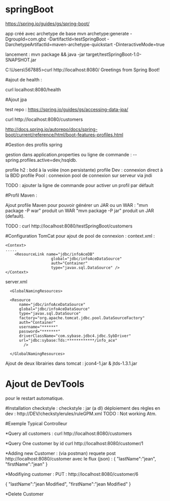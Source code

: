 # springBoot

https://spring.io/guides/gs/spring-boot/

app créé avec archetype de base 
mvn archetype:generate -DgroupId=com.gbz -DartifactId=testSpringBoot -DarchetypeArtifactId=maven-archetype-quickstart -DinteractiveMode=true

lancement : 
mvn package && java -jar target/testSpringBoot-1.0-SNAPSHOT.jar

C:\Users\567885>curl http://localhost:8080/
Greetings from Spring Boot!

#ajout de health : 

curl localhost:8080/health

#Ajout jpa

test repo : 
https://spring.io/guides/gs/accessing-data-jpa/

curl http://localhost:8080/customers


http://docs.spring.io/autorepo/docs/spring-boot/current/reference/html/boot-features-profiles.html


#Gestion des profils spring

gestion dans application.properties
ou ligne de commande : 
--spring.profiles.active=dev,hsqldb.

profile h2 : bdd à la volée (non persistante)
profile Dev : connexion direct à la BDD
profile Pool : connexion pool de connexion sur serveur via jndi

TODO : ajouter la ligne de commande pour activer un profil par défault

#Profil Maven : 

Ajout profile Maven pour pouvoir générer un JAR ou un WAR : 
"mvn package -P war" produit un WAR 
"mvn package -P jar" produit un JAR (default).
  
TODO : curl http://localhost:8080/testSpringBoot/customers
  
#Configuration TomCat pour ajout de pool de connexion : 
context.xml : 

    <Context>
    .....
	    <ResourceLink name="jdbc/infoAceDB"
                    	global="jdbc/infoAceDataSource"
                        auth="Container"
                        type="javax.sql.DataSource" />
    </Context>

server.xml

      <GlobalNamingResources>
      
      <Resource 
          name="jdbc/infoAceDataSource"
    	  global="jdbc/infoAceDataSource" 
          type="javax.sql.DataSource"
          factory="org.apache.tomcat.jdbc.pool.DataSourceFactory"
          auth="Container"
          username="******" 
          password="*******"
          driverClassName="com.sybase.jdbc4.jdbc.SybDriver"
          url="jdbc:sybase:Tds:************/info_ace"
	  	    /> 
    		
      </GlobalNamingResources>
  
 Ajout de deux librairies dans tomcat : jcon4-1.jar & jtds-1.3.1.jar
 
# Ajout de DevTools 

pour le restart automatique. 

#Installation checkstyle : 
checkstyle : jar (a dl)
déploiement des règles en dev : 
http://DEV/checkstylerules/ruleGPM.xml
TODO : Not working Atm. 

#Exemple Typical Controlleur

*Query all customers : 
curl http://localhost:8080/customers

*Query One customer by id
curl http://localhost:8080/customer/1

*Adding new Customer : 
(via postman) requete post http://localhost:8080/customer
avec le flux (json) : 
{
	"lastName":"jean", 
	"firstName":"jean"
}

*Modifiying customer : 
PUT : http://localhost:8080/customer/6

{
	"lastName":"jean Modified", 
	"firstName":"jean Modified"
}

*Delete Customer
